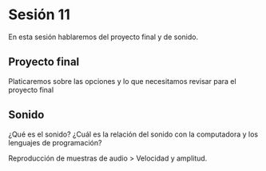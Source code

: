 # Sesión 11

En esta sesión hablaremos del proyecto final y de sonido. 

## Proyecto final 

Platicaremos sobre las opciones y lo que necesitamos revisar para el proyecto final

## Sonido 

¿Qué es el sonido? ¿Cuál es la relación del sonido con la computadora y los lenguajes de programación?

Reproducción de muestras de audio > Velocidad y amplitud. 